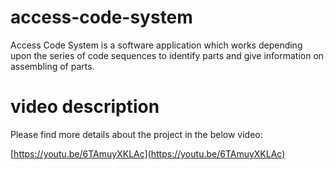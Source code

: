 # access-code-system
Access Code System is a software application which works depending upon the series of code sequences to identify parts and give information on assembling of parts.

# video description
Please find more details about the project in the below video: 

[https://youtu.be/6TAmuyXKLAc](https://youtu.be/6TAmuyXKLAc)
